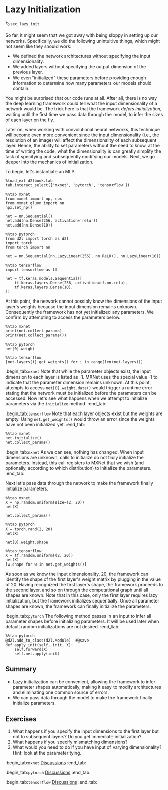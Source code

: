 # Lazy Initialization
:label:`sec_lazy_init`

So far, it might seem that we got away
with being sloppy in setting up our networks.
Specifically, we did the following unintuitive things,
which might not seem like they should work:

* We defined the network architectures
  without specifying the input dimensionality.
* We added layers without specifying
  the output dimension of the previous layer.
* We even "initialized" these parameters
  before providing enough information to determine
  how many parameters our models should contain.

You might be surprised that our code runs at all.
After all, there is no way the deep learning framework
could tell what the input dimensionality of a network would be.
The trick here is that the framework *defers initialization*,
waiting until the first time we pass data through the model,
to infer the sizes of each layer on the fly.


Later on, when working with convolutional neural networks,
this technique will become even more convenient
since the input dimensionality
(i.e., the resolution of an image)
will affect the dimensionality
of each subsequent layer.
Hence, the ability to set parameters
without the need to know,
at the time of writing the code,
what the dimensionality is
can greatly simplify the task of specifying
and subsequently modifying our models.
Next, we go deeper into the mechanics of initialization.


To begin, let's instantiate an MLP.

```{.python .input}
%load_ext d2lbook.tab
tab.interact_select(['mxnet', 'pytorch', 'tensorflow'])
```

```{.python .input}
%%tab mxnet
from mxnet import np, npx
from mxnet.gluon import nn
npx.set_np()

net = nn.Sequential()
net.add(nn.Dense(256, activation='relu'))
net.add(nn.Dense(10))
```

```{.python .input}
%%tab pytorch
from d2l import torch as d2l
import torch
from torch import nn

net = nn.Sequential(nn.LazyLinear(256), nn.ReLU(), nn.LazyLinear(10))
```

```{.python .input}
%%tab tensorflow
import tensorflow as tf

net = tf.keras.models.Sequential([
    tf.keras.layers.Dense(256, activation=tf.nn.relu),
    tf.keras.layers.Dense(10),
])
```

At this point, the network cannot possibly know
the dimensions of the input layer's weights
because the input dimension remains unknown.
Consequently the framework has not yet initialized any parameters.
We confirm by attempting to access the parameters below.

```{.python .input}
%%tab mxnet
print(net.collect_params)
print(net.collect_params())
```

```{.python .input}
%%tab pytorch
net[0].weight
```

```{.python .input}
%%tab tensorflow
[net.layers[i].get_weights() for i in range(len(net.layers))]
```

:begin_tab:`mxnet`
Note that while the parameter objects exist,
the input dimension to each layer is listed as -1.
MXNet uses the special value -1 to indicate
that the parameter dimension remains unknown.
At this point, attempts to access `net[0].weight.data()`
would trigger a runtime error stating that the network
must be initialized before the parameters can be accessed.
Now let's see what happens when we attempt to initialize
parameters via the `initialize` method.
:end_tab:

:begin_tab:`tensorflow`
Note that each layer objects exist but the weights are empty.
Using `net.get_weights()` would throw an error since the weights
have not been initialized yet.
:end_tab:

```{.python .input}
%%tab mxnet
net.initialize()
net.collect_params()
```

:begin_tab:`mxnet`
As we can see, nothing has changed.
When input dimensions are unknown,
calls to initialize do not truly initialize the parameters.
Instead, this call registers to MXNet that we wish
(and optionally, according to which distribution)
to initialize the parameters.
:end_tab:

Next let's pass data through the network
to make the framework finally initialize parameters.

```{.python .input}
%%tab mxnet
X = np.random.uniform(size=(2, 20))
net(X)

net.collect_params()
```

```{.python .input}
%%tab pytorch
X = torch.rand(2, 20)
net(X)

net[0].weight.shape
```

```{.python .input}
%%tab tensorflow
X = tf.random.uniform((2, 20))
net(X)
[w.shape for w in net.get_weights()]
```

As soon as we know the input dimensionality,
20,
the framework can identify the shape of the first layer's weight matrix by plugging in the value of 20.
Having recognized the first layer's shape, the framework proceeds
to the second layer,
and so on through the computational graph
until all shapes are known.
Note that in this case,
only the first layer requires lazy initialization,
but the framework initializes sequentially.
Once all parameter shapes are known,
the framework can finally initialize the parameters.

:begin_tab:`pytorch`
The following method
passes in an input
to infer all parameter shapes
before initializing parameters.
It will be used later when default random initializations are not desired.
:end_tab:

```{.python .input}
%%tab pytorch
@d2l.add_to_class(d2l.Module)  #@save
def apply_init(self, init, X):
    self.forward(X)
    self.net.apply(init)
```

## Summary

* Lazy initialization can be convenient, allowing the framework to infer parameter shapes automatically, making it easy to modify architectures and eliminating one common source of errors.
* We can pass data through the model to make the framework finally initialize parameters.


## Exercises

1. What happens if you specify the input dimensions to the first layer but not to subsequent layers? Do you get immediate initialization?
1. What happens if you specify mismatching dimensions?
1. What would you need to do if you have input of varying dimensionality? Hint: look at the parameter tying.

:begin_tab:`mxnet`
[Discussions](https://discuss.d2l.ai/t/280)
:end_tab:

:begin_tab:`pytorch`
[Discussions](https://discuss.d2l.ai/t/8092)
:end_tab:

:begin_tab:`tensorflow`
[Discussions](https://discuss.d2l.ai/t/281)
:end_tab:
